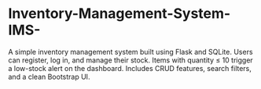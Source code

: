 # Inventory-Management-System-IMS-
A simple inventory management system built using Flask and SQLite. Users can register, log in, and manage their stock. Items with quantity ≤ 10 trigger a low-stock alert on the dashboard. Includes CRUD features, search filters, and a clean Bootstrap UI.
